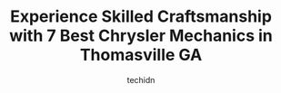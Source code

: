 ---
layout: ampstory
image: https://images.unsplash.com/photo-1573661687979-b1fe429b9da3?ixlib=rb-4.0.3&ixid=MnwxMjA3fDB8MHxwaG90by1wYWdlfHx8fGVufDB8fHx8&auto=format&fit=crop&w=640&h=853&q=80
author: techidn
featured: false
description: Experience the excellence of automotive service by visiting the 7 best Chrysler Mechanic in Thomasville GA, USA. With their expertise, attention to detail, and commitment to customer satisfa
title: Experience Skilled Craftsmanship with 7 Best Chrysler Mechanics in Thomasville GA
cover:
   title: Experience Skilled Craftsmanship with 7 Best Chrysler Mechanics in Thomasville GA
   subtitle: Rickpate
   background: https://images.unsplash.com/photo-1573661687979-b1fe429b9da3?ixlib=rb-4.0.3&ixid=MnwxMjA3fDB8MHxwaG90by1wYWdlfHx8fGVufDB8fHx8&auto=format&fit=crop&w=640&h=853&q=80

pages: 
 - layout: thirds
   top: <h1>#1 Thomasville Chrysler Dodge Jeep Ram</h1>
   bottom: "<p>This dealership is superb. I live in the Atlanta area and every dealership here wanted several thousand dollars above sticker for the same Jeep Gladiator.Dave Stewart cou</p>"
   background: https://www.knot35.com/toplist/wp-content/uploads/2023/06/best-chrysler-mechanic-1-in-thomasville-ga-1685832094.png
   backgroundblur: true
 - layout: thirds
   top: <h1>#2 Walmart Auto Care Centers</h1>
   bottom: "<p>15328 US-19, Thomasville, GA 31757, United States</p>"
   background: https://www.knot35.com/toplist/wp-content/uploads/2023/06/best-chrysler-mechanic-2-in-thomasville-ga-1685832094.jpeg
   cta:
      link: https://www.knot35.com/toplist/experience-skilled-craftsmanship-with-7-best-chrysler-mechanics-in-thomasville-ga/
      text: Experience Skilled Craftsmanship with 7 Best Chrysler Mechanics in Thomasville GA
 - layout: thirds
   top: <h1>#3 Auto Doctor Diesel & Repair</h1>
   bottom: "<p>10821 US-84, Thomasville, GA 31757, United States</p>"
   background: https://www.knot35.com/toplist/wp-content/uploads/2023/06/best-chrysler-mechanic-3-in-thomasville-ga-1685832095.jpeg
   cta:
      link: https://www.knot35.com/toplist/experience-skilled-craftsmanship-with-7-best-chrysler-mechanics-in-thomasville-ga/
      text: Experience Skilled Craftsmanship with 7 Best Chrysler Mechanics in Thomasville GA
 - layout: thirds
   top: <h1>#4 Auto Air of Thomasville</h1>
   bottom: "<p>826 E Pinetree Blvd, Thomasville, GA 31792, United States</p>"
   background: https://images.unsplash.com/photo-1553949345-eb786bb3f7ba?ixlib=rb-4.0.3&ixid=MnwxMjA3fDB8MHxwaG90by1wYWdlfHx8fGVufDB8fHx8&auto=format&fit=crop&w=640&h=853&q=80
   cta:
      link: https://www.knot35.com/toplist/experience-skilled-craftsmanship-with-7-best-chrysler-mechanics-in-thomasville-ga/
      text: Experience Skilled Craftsmanship with 7 Best Chrysler Mechanics in Thomasville GA
 - layout: thirds
   top: <h1>#5 Dans Garage</h1>
   bottom: "<p>902 Madison Alley SE, Thomasville, GA 31792, United States</p>"
   background: https://images.unsplash.com/photo-1608501821300-4f99e58bba77?ixlib=rb-4.0.3&ixid=MnwxMjA3fDB8MHxwaG90by1wYWdlfHx8fGVufDB8fHx8&auto=format&fit=crop&w=640&h=853&q=80
   cta:
      link: https://www.knot35.com/toplist/experience-skilled-craftsmanship-with-7-best-chrysler-mechanics-in-thomasville-ga/
      text: Experience Skilled Craftsmanship with 7 Best Chrysler Mechanics in Thomasville GA
 - layout: thirds
   top: <h1>#6 Jacks Service Center</h1>
   bottom: "<p>2980 E Pinetree Blvd, Thomasville, GA 31792, United States</p>"
   background: https://images.unsplash.com/photo-1462556791646-c201b8241a94?ixlib=rb-4.0.3&ixid=MnwxMjA3fDB8MHxwaG90by1wYWdlfHx8fGVufDB8fHx8&auto=format&fit=crop&w=640&h=853&q=80
   cta:
      link: https://www.knot35.com/toplist/experience-skilled-craftsmanship-with-7-best-chrysler-mechanics-in-thomasville-ga/
      text: Experience Skilled Craftsmanship with 7 Best Chrysler Mechanics in Thomasville GA
 - layout: thirds
   top: <h1>#7 German Import Service</h1>
   bottom: "<p>14262 US-19, Thomasville, GA 31757, United States</p>"
   background: https://images.unsplash.com/photo-1567360425618-1594206637d2?ixlib=rb-4.0.3&ixid=MnwxMjA3fDB8MHxwaG90by1wYWdlfHx8fGVufDB8fHx8&auto=format&fit=crop&w=640&h=853&q=80
   cta:
      link: https://www.knot35.com/toplist/experience-skilled-craftsmanship-with-7-best-chrysler-mechanics-in-thomasville-ga/
      text: Experience Skilled Craftsmanship with 7 Best Chrysler Mechanics in Thomasville GA
 - layout: thirds
   middle: Continue reading...
   background: https://images.unsplash.com/photo-1496096265110-f83ad7f96608?ixlib=rb-4.0.3&ixid=MnwxMjA3fDB8MHxwaG90by1wYWdlfHx8fGVufDB8fHx8&auto=format&fit=crop&w=640&h=853&q=80
   cta:
      link: https://www.knot35.com/toplist/experience-skilled-craftsmanship-with-7-best-chrysler-mechanics-in-thomasville-ga/
      text: Experience Skilled Craftsmanship with 7 Best Chrysler Mechanics in Thomasville GA
      
---